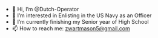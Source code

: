 - 👋 Hi, I’m @Dutch-Operator
- 👀 I’m interested in Enlisting in the US Navy as an Officer
- 🌱 I’m currently finishing my Senior year of High School
- 📫 How to reach me: zwartmason5@gmail.com

